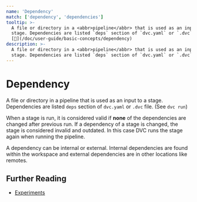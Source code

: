 ```yaml
---
name: 'Dependency'
match: ['dependency', 'dependencies']
tooltip: >-
  A file or directory in a <abbr>pipeline</abbr> that is used as an input to a
  stage. Dependencies are listed `deps` section of `dvc.yaml` or `.dvc` file.
  [📖](/doc/user-guide/basic-concepts/dependency)
description: >-
  A file or directory in a <abbr>pipeline</abbr> that is used as an input to a
  stage. Dependencies are listed `deps` section of `dvc.yaml` or `.dvc` file.
---
```


# Dependency

A file or directory in a <abbr>pipeline</abbr> that is used as an input to a
stage. Dependencies are listed `deps` section of `dvc.yaml` or `.dvc` file. (See
`dvc run`)

When a <abbr>stage</abbr> is run, it is considered valid if **none** of the
dependencies are changed after previous run. If a dependency of a
<abbr>stage</abbr> is changed, the stage is considered invalid and outdated. In
this case DVC runs the stage again when running the pipeline.

A dependency can be internal or external. Internal dependencies are found within
the <abbr>workspace</abbr> and <abbr>external dependencies</abbr> are in other
locations like <abbr>remotes</abbr>.

## Further Reading

- [Experiments](/doc/start/experiments)
